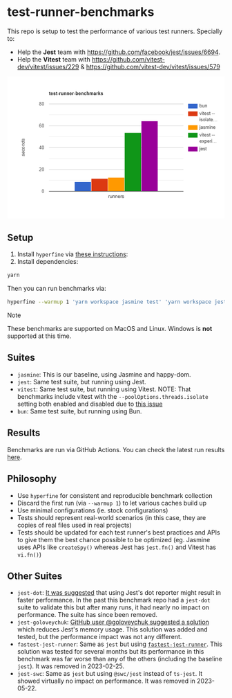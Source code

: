 # test-runner-benchmarks

This repo is setup to test the performance of various test runners. Specially to:

- Help the **Jest** team with https://github.com/facebook/jest/issues/6694.
- Help the **Vitest** team with https://github.com/vitest-dev/vitest/issues/229 & https://github.com/vitest-dev/vitest/issues/579

![](results.png?raw=true)

## Setup

1. Install `hyperfine` via [these instructions](https://github.com/sharkdp/hyperfine#installation):
2. Install dependencies:
```sh
yarn
```

Then you can run benchmarks via:

```sh
hyperfine --warmup 1 'yarn workspace jasmine test' 'yarn workspace jest test' 'yarn workspace vitest test' 'yarn workspace vitest test --pool=vmThreads' 'yarn workspace vitest test --poolOptions.threads.isolate=false' 'yarn workspace bun test'
```

> [!NOTE]
> These benchmarks are supported on MacOS and Linux. Windows is **not** supported at this time.

## Suites

- `jasmine`: This is our baseline, using Jasmine and happy-dom.
- `jest`: Same test suite, but running using Jest.
- `vitest`: Same test suite, but running using Vitest. NOTE: That benchmarks include vitest with the `--poolOptions.threads.isolate` setting both enabled and disabled due to [this issue](https://github.com/vitest-dev/vitest/issues/229#issuecomment-1003235680)
- `bun`: Same test suite, but running using Bun.

## Results

Benchmarks are run via GitHub Actions. You can check the latest run results [here](https://github.com/EvHaus/jest-vs-jasmine/actions/workflows/benchmark.yaml).

## Philosophy

- Use `hyperfine` for consistent and reproducible benchmark collection
- Discard the first run (via `--warmup 1`) to let various caches build up
- Use minimal configurations (ie. stock configurations)
- Tests should represent real-world scenarios (in this case, they are copies of real files used in real projects)
- Tests should be updated for each test runner's best practices and APIs to give them the best chance possible to be optimized (eg. Jasmine uses APIs like `createSpy()` whereas Jest has `jest.fn()` and Vitest has `vi.fn()`)

## Other Suites

- `jest-dot`: [It was suggested](https://github.com/facebook/jest/issues/6694#issuecomment-409574937) that using Jest's dot reporter might result in faster performance. In the past this benchmark repo had a `jest-dot` suite to validate this but after many runs, it had nearly no impact on performance. The suite has since been removed.
- `jest-goloveychuk`: [GitHub user @goloveychuk suggested a solution](https://github.com/facebook/jest/issues/6694#issuecomment-814234244) which reduces Jest's memory usage. This solution was added and tested, but the performance impact was not any different.
- `fastest-jest-runner`: Same as `jest` but using [`fastest-jest-runner`](https://github.com/goloveychuk/fastest-jest-runner). This solution was tested for several months but its performance in this benchmark was far worse than any of the others (including the baseline `jest`). It was removed in 2023-02-25.
- `jest-swc`: Same as `jest` but using `@swc/jest` instead of `ts-jest`. It showed virtually no impact on performance. It was removed in 2023-05-22.

